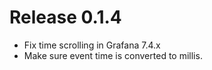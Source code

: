 # Release 0.1.4

* Fix time scrolling in Grafana 7.4.x
* Make sure event time is converted to millis.

